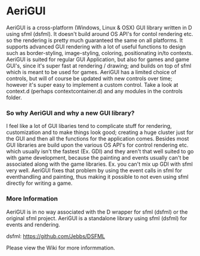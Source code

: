 # AeriGUI
AeriGUI is a cross-platform (Windows, Linux & OSX) GUI library written in D using sfml (dsfml).
It doesn't build around OS API's for contol rendering etc. so the rendering is pretty much guaranteed the same on all platforms.
It supports advanced GUI rendering with a lot of useful functions to design such as border-styling, image-styling, coloring, positionating in/to contexts.
AeriGUI is suited for regular GUI Application, but also for games and game GUI's, since it's super fast at rendering / drawing; and builds on top of sfml which is meant to be used for games.
AeriGUI has a limited choice of controls, but will of course be updated with new controls over time; however it's super easy to implement a custom control. Take a look at context.d (perhaps contextcontainer.d) and any modules in the controls folder.

### So why AeriGUI and why a new GUI library?
I feel like a lot of GUI libaries tend to complicate stuff for rendering, customization and to make things look good; creating a huge cluster just for the GUI and then all the functions for the application comes.
Besides most GUI libraries are build upon the various OS API's for control rendering etc. which usually isn't the fastest (Ex. GDI) and they aren't that well suited to go with game development, because the painting and events usually can't be associated along with the game libraries.
Ex. you can't mix up GDI with sfml very well.
AeriGUI fixes that problem by using the event calls in sfml for eventhandling and painting, thus making it possible to not even using sfml directly for writing a game.

### More Information
AeriGUI is in no way associated with the D wrapper for sfml (dsfml) or the original sfml project. AeriGUI is a standalone library using sfml (dsfml) for events and rendering.

dsfml: https://github.com/Jebbs/DSFML

Please view the Wiki for more informmation.
